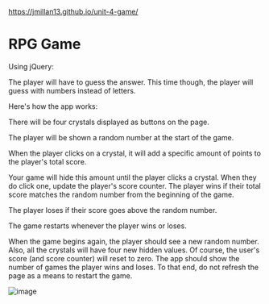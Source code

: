 https://jmillan13.github.io/unit-4-game/
# RPG Game

Using jQuery:

The player will have to guess the answer. This time though, the player will guess with numbers instead of letters.


Here's how the app works:



There will be four crystals displayed as buttons on the page.

The player will be shown a random number at the start of the game.

When the player clicks on a crystal, it will add a specific amount of points to the player's total score.

Your game will hide this amount until the player clicks a crystal.
When they do click one, update the player's score counter.
The player wins if their total score matches the random number from the beginning of the game.

The player loses if their score goes above the random number.

The game restarts whenever the player wins or loses.

When the game begins again, the player should see a new random number. Also, all the crystals will have four new hidden values. Of course, the user's score (and score counter) will reset to zero.
The app should show the number of games the player wins and loses. To that end, do not refresh the page as a means to restart the game.


![image](https://user-images.githubusercontent.com/46582302/65398061-f8225f80-dd82-11e9-99b6-81c66d444e3b.png)
